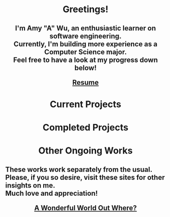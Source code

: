 <h1> <p align="center"> Greetings! </p>
 <h2> <p align="center"> I'm Amy "A" Wu, an enthusiastic learner on software engineering. <br> Currently, I'm building more experience as a Computer Science major. <br> Feel free to have a look at my progress down below! </p>
  <p align="center"> <a href=""> Resume </a href> </p>
 <h1> <p align="center"> Current Projects </p>
<h1> <p align="center"> Completed Projects </p>
<h1> <p align="center"> Other Ongoing Works </p>
 <p align="center"> <h2> These works work separately from the usual. <br> Please, if you so desire, visit these sites for other insights on me. <br> Much love and appreciation! </p>
  <p align="center">  <a href=""> A Wonderful World Out Where? </a> </p>


